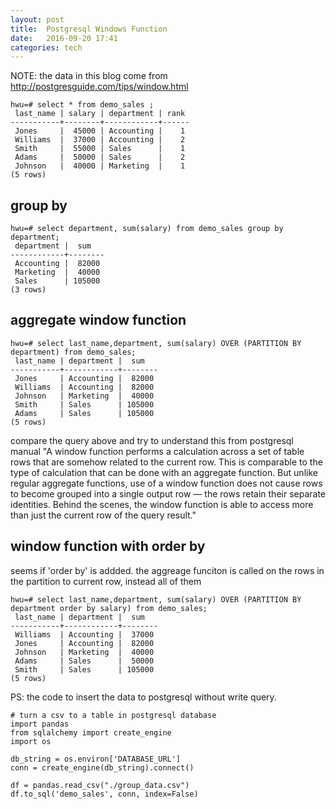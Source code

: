 ```yaml
---
layout: post
title:  Postgresql Windows Function 
date:   2016-09-20 17:41 
categories: tech 
---
```


NOTE: the data in this blog come from  http://postgresguide.com/tips/window.html

```{SQL}
hwu=# select * from demo_sales ;
 last_name | salary | department | rank
-----------+--------+------------+------
 Jones     |  45000 | Accounting |    1
 Williams  |  37000 | Accounting |    2
 Smith     |  55000 | Sales      |    1
 Adams     |  50000 | Sales      |    2
 Johnson   |  40000 | Marketing  |    1
(5 rows)
```


## group by 
```{SQL}
hwu=# select department, sum(salary) from demo_sales group by department;
 department |  sum
------------+--------
 Accounting |  82000
 Marketing  |  40000
 Sales      | 105000
(3 rows)
```


## aggregate window function

```{SQL}
hwu=# select last_name,department, sum(salary) OVER (PARTITION BY department) from demo_sales;
 last_name | department |  sum
-----------+------------+--------
 Jones     | Accounting |  82000
 Williams  | Accounting |  82000
 Johnson   | Marketing  |  40000
 Smith     | Sales      | 105000
 Adams     | Sales      | 105000
(5 rows)

```

compare the query above and try to understand this from postgresql manual "A window function performs a calculation across a set of table rows that are somehow related to the current row. This is comparable to the type of calculation that can be done with an aggregate function. But unlike regular aggregate functions, use of a window function does not cause rows to become grouped into a single output row — the rows retain their separate identities. Behind the scenes, the window function is able to access more than just the current row of the query result."



## window function with order by

seems if 'order by' is addded. the aggreage funciton is called on the rows in the partition to current row, instead all of them


```{SQL}
hwu=# select last_name,department, sum(salary) OVER (PARTITION BY department order by salary) from demo_sales;
 last_name | department |  sum
-----------+------------+--------
 Williams  | Accounting |  37000
 Jones     | Accounting |  82000
 Johnson   | Marketing  |  40000
 Adams     | Sales      |  50000
 Smith     | Sales      | 105000
(5 rows)

```


PS: the code to insert the data to postgresql without write query.

```{python}
# turn a csv to a table in postgresql database
import pandas
from sqlalchemy import create_engine
import os

db_string = os.environ['DATABASE_URL']
conn = create_engine(db_string).connect()

df = pandas.read_csv("./group_data.csv")
df.to_sql('demo_sales', conn, index=False)
```
